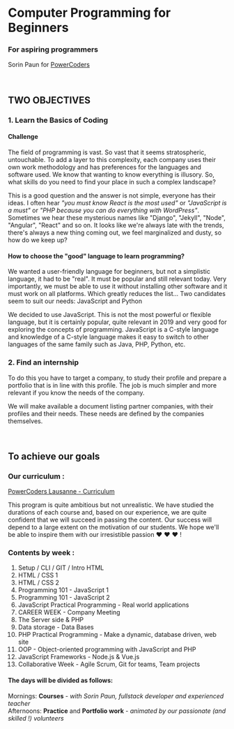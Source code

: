 # Computer Programming for Beginners
### For aspiring programmers
Sorin Paun for [PowerCoders](https://powercoders.org)

<br>

## TWO OBJECTIVES
### 1. Learn the Basics of Coding

#### Challenge
The field of programming is vast. So vast that it seems stratospheric, untouchable. To add a layer to this complexity, each company uses their own work methodology and has preferences for the languages and software used.
We know that wanting to know everything is illusory. So, what skills do you need to find your place in such a complex landscape?

This is a good question and the answer is not simple, everyone has their ideas.
I often hear *"you must know React is the most used"* or *"JavaScript is a must"* or *"PHP because you can do everything with WordPress"*. Sometimes we hear these mysterious names like "Django", "Jekyll", "Node", "Angular", "React" and so on. It looks like we're always late with the trends, there's always a new thing coming out, we feel marginalized and dusty, so how do we keep up?

#### How to choose the "good" language to learn programming?
We wanted a user-friendly language for beginners, but not a simplistic language, it had to be "real". It must be popular and still relevant today.
Very importantly, we must be able to use it without installing other software and it must work on all platforms. Which greatly reduces the list...
Two candidates seem to suit our needs: JavaScript and Python

We decided to use JavaScript. This is not the most powerful or flexible language, but it is certainly popular, quite relevant in 2019 and very good for exploring the concepts of programming.
JavaScript is a C-style language and knowledge of a C-style language makes it easy to switch to other languages of the same family such as Java, PHP, Python, etc.


### 2. Find an internship

To do this you have to target a company, to study their profile and prepare a portfolio that is in line with this profile. The job is much simpler and more relevant if you know the needs of the company.

We will make available a document listing partner companies, with their profiles and their needs. These needs are defined by the companies themselves.

<br>

## To achieve our goals

### Our curriculum :

[PowerCoders Lausanne - Curriculum](PC-Agenda-2019.pdf)

This program is quite ambitious but not unrealistic. We have studied the durations of each course and, based on our experience, we are quite confident that we will succeed in passing the content. Our success will depend to a large extent on the motivation of our students. We hope we'll be able to inspire them with our irresistible passion ❤ ❤ ❤ !

### Contents by week :

1.	Setup / CLI / GIT / Intro HTML
2.	HTML / CSS 1
3.	HTML / CSS 2
4.	Programming 101 - JavaScript 1
5.	Programming 101 - JavaScript 2
6.	JavaScript Practical Programming - Real world applications
7.	CAREER WEEK - Company Meeting
8.	The Server side & PHP
9.	Data storage - Data Bases
10.	PHP Practical Programming - Make a dynamic, database driven, web site
11.	OOP - Object-oriented programming with JavaScript and PHP
12.	JavaScript Frameworks - Node.js & Vue.js 
13.	Collaborative Week - Agile Scrum, Git for teams, Team projects


#### The days will be divided as follows:

Mornings: **Courses** - *with Sorin Paun, fullstack developer and experienced teacher*<br>
Afternoons: **Practice** and **Portfolio work** - *animated by our passionate (and skilled !) volunteers*





